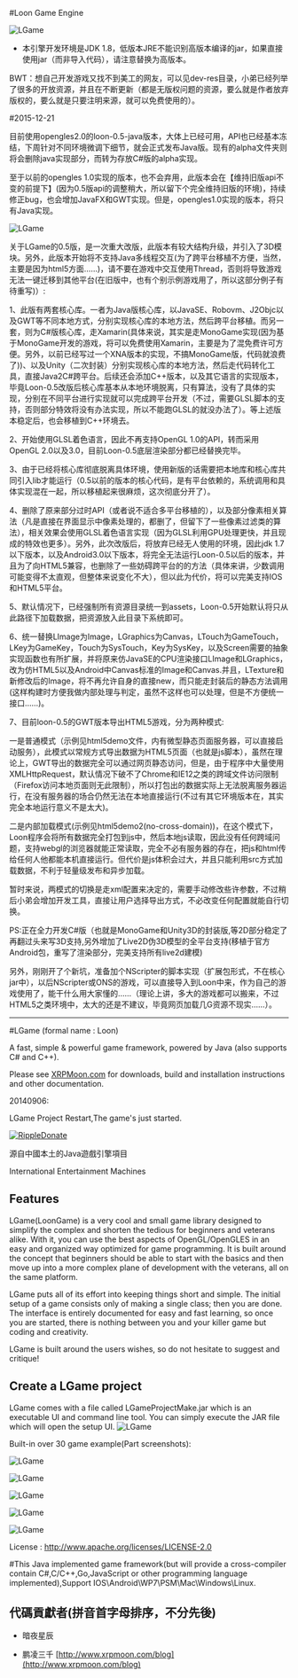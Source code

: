 ﻿#Loon Game Engine

![LGame](https://raw.github.com/cping/LGame/master/engine_logo.png "engine_logo")

* 本引擎开发环境是JDK 1.8，低版本JRE不能识别高版本编译的jar，如果直接使用jar（而非导入代码），请注意替换为高版本。

BWT：想自己开发游戏又找不到美工的网友，可以见dev-res目录，小弟已经列举了很多的开放资源，并且在不断更新（都是无版权问题的资源，要么就是作者放弃版权的，要么就是只要注明来源，就可以免费使用的）。

#2015-12-21

目前使用opengles2.0的loon-0.5-java版本，大体上已经可用，API也已经基本冻结，下周针对不同环境微调下细节，就会正式发布Java版。现有的alpha文件夹则将会删除java实现部分，而转为存放C#版的alpha实现。

至于以前的opengles 1.0实现的版本，也不会弃用，此版本会在【维持旧版api不变的前提下】(因为0.5版api的调整稍大，所以留下个完全维持旧版的环境)，持续修正bug，也会增加JavaFX和GWT实现。但是，opengles1.0实现的版本，将只有Java实现。

![LGame](https://raw.github.com/cping/LGame/master/live2dsupport.png "live2d_support")

关于LGame的0.5版，是一次重大改版，此版本有较大结构升级，并引入了3D模块。另外，此版本开始将不支持Java多线程交互(为了跨平台移植不方便，当然，主要是因为html5方面……)，请不要在游戏中交互使用Thread，否则将导致游戏无法一键迁移到其他平台(在旧版中，也有个别示例游戏用了，所以这部分例子有待重写)）:

1、此版有两套核心库。一者为Java版核心库，以JavaSE、Robovm、J2Objc以及GWT等不同本地方式，分别实现核心库的本地方法，然后跨平台移植。而另一套，则为C#版核心库，走Xamarin(具体来说，其实是走MonoGame实现(因为基于MonoGame开发的游戏，将可以免费使用Xamarin，主要是为了混免费许可方便。另外，以前已经写过一个XNA版本的实现，不搞MonoGame版，代码就浪费了))、以及Unity（二次封装）分别实现核心库的本地方法，然后走代码转化工具，直接Java2C#跨平台。后续还会添加C++版本，以及其它语言的实现版本，毕竟Loon-0.5改版后核心库基本从本地环境脱离，只有算法，没有了具体的实现，分别在不同平台进行实现就可以完成跨平台开发（不过，需要GLSL脚本的支持，否则部分特效将没有办法实现，所以不能跑GLSL的就没办法了）。等上述版本稳定后，也会移植到C++环境去。

2、开始使用GLSL着色语言，因此不再支持OpenGL 1.0的API，转而采用OpenGL 2.0以及3.0，目前Loon-0.5底层渲染部分都已经替换完毕。

3、由于已经将核心库彻底脱离具体环境，使用新版的话需要把本地库和核心库共同引入lib才能运行（0.5以前的版本的核心代码，是有平台依赖的，系统调用和具体实现混在一起，所以移植起来很麻烦，这次彻底分开了）。

4、删除了原来部分过时API（或者说不适合多平台移植的），以及部分像素相关算法（凡是直接在界面显示中像素处理的，都删了，但留下了一些像素过滤类的算法），相关效果会使用GLSL着色语言实现（因为GLSL利用GPU处理更快，并且现成的特效也更多）。另外，此次改版后，将放弃已经无人使用的环境，因此jdk 1.7以下版本，以及Android3.0以下版本，将完全无法运行Loon-0.5以后的版本，并且为了向HTML5兼容，也删除了一些妨碍跨平台的的方法（具体来讲，少数调用可能变得不太直观，但整体来说变化不大），但以此为代价，将可以完美支持IOS和HTML5平台。

5、默认情况下，已经强制所有资源目录统一到assets，Loon-0.5开始默认将只从此路径下加载数据，把资源放入此目录下系统即可。

6、统一替换LImage为Image，LGraphics为Canvas，LTouch为GameTouch，LKey为GameKey，Touch为SysTouch，Key为SysKey，以及Screen需要的抽象实现函数也有所扩展，并将原来仿JavaSE的CPU渲染接口LImage和LGraphics，改为仿HTML5以及Android中Canvas标准的Image和Canvas.并且，LTexture和新修改后的Image，将不再允许自身的直接new，而只能走封装后的静态方法调用(这样构建时方便我做内部处理与判定，虽然不这样也可以处理，但是不方便统一接口……)。

7、目前loon-0.5的GWT版本导出HTML5游戏，分为两种模式:

一是普通模式（示例见html5demo文件，内有微型静态页面服务器，可以直接启动服务），此模式以常规方式导出数据为HTML5页面（也就是js脚本），虽然在理论上，GWT导出的数据完全可以通过网页静态访问，但是，由于程序中大量使用XMLHttpRequest，默认情况下破不了Chrome和IE12之类的跨域文件访问限制（Firefox访问本地页面则无此限制），所以打包出的数据实际上无法脱离服务器运行，在没有服务器的场合仍然无法在本地直接运行(不过有其它环境版本在，其实完全本地运行意义不是太大)。

二是内部加载模式(示例见html5demo2(no-cross-domain))，在这个模式下，Loon程序会将所有数据完全打包到js中，然后本地js读取，因此没有任何跨域问题，支持webgl的浏览器就能正常读取，完全不必有服务器的存在，把js和html传给任何人他都能本机直接运行。但代价是js体积会过大，并且只能利用src方式加载数据，不利于轻量级发布和异步加载。

暂时来说，两模式的切换是走xml配置来决定的，需要手动修改些许参数，不过稍后小弟会增加开发工具，直接让用户选择导出方式，不必改变任何配置就能自行切换。

PS:正在全力开发C#版（也就是MonoGame和Unity3D的封装版,等2D部分稳定了再翻过头来写3D支持,另外增加了Live2D伪3D模型的全平台支持(移植于官方Android包，重写了渲染部分，完美支持所有live2d建模)

另外，刚刚开了个新坑，准备加个NScripter的脚本实现（扩展包形式，不在核心jar中），以后NScripter或ONS的游戏，可以直接导入到Loon中来，作为自己的游戏使用了，能干什么用大家懂的……（理论上讲，多大的游戏都可以搬来，不过HTML5之类环境中，太大的还是不建议，毕竟网页加载几G资源不现实……）。
_________

#LGame (formal name : Loon)

A fast, simple & powerful game framework, powered by Java (also supports C# and C++).

Please see [XRPMoon.com](http://www.xrpmoon.com) for downloads, build and installation instructions and other documentation.

20140906:

LGame Project Restart,The game's just started.

<a href="https://ripple.com//send?to=rGmaiL8f7VDRrYouZokr5qv61b5zvhePcp&name=cping&label=Thank you donate to LGame&amount=100/XRP&dt=20140906"><img src="https://raw.github.com/cping/LGame/master/rippledonate.png" alt="RippleDonate" /></a>

源自中國本土的Java遊戲引擎項目

International Entertainment Machines

## Features
LGame(LoonGame) is a very cool and small game library designed to simplify the complex and shorten the tedious for beginners and veterans alike. With it, you can use the best aspects of OpenGL/OpenGLES in an easy and organized way optimized for game programming. It is built around the concept that beginners should be able to start with the basics and then move up into a more complex plane of development with the veterans, all on the same platform.

LGame puts all of its effort into keeping things short and simple. The initial setup of a game consists only of making a single class; then you are done. The interface is entirely documented for easy and fast learning, so once you are started, there is nothing between you and your killer game but coding and creativity.

LGame is built around the users wishes, so do not hesitate to suggest and critique!

## Create a LGame project
LGame comes with a file called LGameProjectMake.jar which is an executable UI and command line tool. You can simply execute the JAR file which will open the setup UI.
![LGame](https://raw.github.com/cping/LGame/master/install.png "install")

Built-in over 30 game example(Part screenshots):

![LGame](https://raw.github.com/cping/LGame/master/e0x.png "0")

![LGame](https://raw.github.com/cping/LGame/master/e1x.png "1")

![LGame](https://raw.github.com/cping/LGame/master/e2x.png "2")

![LGame](https://raw.github.com/cping/LGame/master/e3x.png "3")

![LGame](https://raw.github.com/cping/LGame/master/e4x.png "4")

License : http://www.apache.org/licenses/LICENSE-2.0

#This Java implemented game framework(but will provide a cross-compiler contain C#,C/C++,Go,JavaScript or other programming language implemented),Support IOS\Android\WP7\PSM\Mac\Windows\Linux.

## 代碼貢獻者(拼音首字母排序，不分先後)

-   暗夜星辰 

-   鹏凌三千 [http://www.xrpmoon.com/blog](http://www.xrpmoon.com/blog)